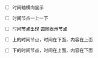 - [ ] 时间轴横向显示

- [ ] 时间节点一上一下

- [ ] 时间节点出现 圆圈表示节点

- [ ] 上的时间节点，时间在下面，内容在上面

- [ ] 下的时间节点，时间在上面，内容在下面

  

